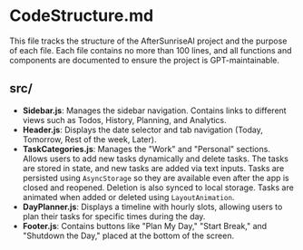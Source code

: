 # CodeStructure.md

This file tracks the structure of the AfterSunriseAI project and the purpose of each file. Each file contains no more than 100 lines, and all functions and components are documented to ensure the project is GPT-maintainable.

## src/
- **Sidebar.js**: Manages the sidebar navigation. Contains links to different views such as Todos, History, Planning, and Analytics.
- **Header.js**: Displays the date selector and tab navigation (Today, Tomorrow, Rest of the week, Later).
- **TaskCategories.js**: Manages the "Work" and "Personal" sections. Allows users to add new tasks dynamically and delete tasks. The tasks are stored in state, and new tasks are added via text inputs. Tasks are persisted using `AsyncStorage` so they are available even after the app is closed and reopened. Deletion is also synced to local storage. Tasks are animated when added or deleted using `LayoutAnimation`.
- **DayPlanner.js**: Displays a timeline with hourly slots, allowing users to plan their tasks for specific times during the day.
- **Footer.js**: Contains buttons like "Plan My Day," "Start Break," and "Shutdown the Day," placed at the bottom of the screen.

